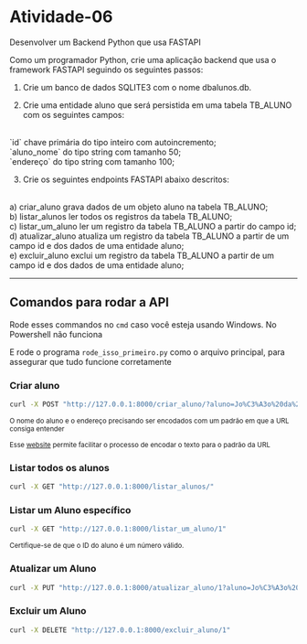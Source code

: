 # Atividade-06
Desenvolver um Backend Python que usa FASTAPI 

Como um programador Python, crie uma aplicação backend que usa o framework FASTAPI seguindo os seguintes passos:

1) Crie um banco de dados SQLITE3 com o nome dbalunos.db.

2) Crie uma entidade aluno que será persistida em uma tabela TB_ALUNO com os seguintes campos:
<br>
`id` chave primária do tipo inteiro com autoincremento;
<br>
`aluno_nome` do tipo string com tamanho 50;
<br>
`endereço` do tipo string com tamanho 100;

3) Crie os seguintes endpoints FASTAPI abaixo descritos:
<br> 
a) criar_aluno grava dados de um objeto aluno na tabela TB_ALUNO;
<br>
b) listar_alunos ler todos os registros da tabela TB_ALUNO;
<br>
c) listar_um_aluno ler um registro da tabela TB_ALUNO a partir do campo id;
<br> 
d) atualizar_aluno atualiza um registro da tabela TB_ALUNO a partir de um campo id e dos dados de uma entidade aluno;
<br>
e) excluir_aluno exclui um registro da tabela TB_ALUNO a partir de um campo id e dos dados de uma entidade aluno;

---

## Comandos para rodar a API

Rode esses commandos no `cmd` caso você esteja usando Windows. No Powershell não funciona

E rode o programa `rode_isso_primeiro.py` como o arquivo principal, para assegurar que tudo funcione corretamente

### Criar aluno

```bash
curl -X POST "http://127.0.0.1:8000/criar_aluno/?aluno=Jo%C3%A3o%20da%20Silva&endereco=Rua%20das%20Flores%2C%20123" -H "accept: application/json" -d ""
```

<p><small>O nome do aluno e o endereço precisando ser encodados com um padrão em que a URL consiga entender</small></p>

<p><small>Esse <a href="https://emn178.github.io/online-tools/url_encode.html">website</a> permite facilitar o processo de encodar o texto para o padrão da URL</small></p>

### Listar todos os alunos

```bash
curl -X GET "http://127.0.0.1:8000/listar_alunos/"
```

### Listar um Aluno específico

```bash
curl -X GET "http://127.0.0.1:8000/listar_um_aluno/1"
```

<p><small>Certifique-se de que o ID do aluno é um número válido.</small></p>

### Atualizar um Aluno

```bash
curl -X PUT "http://127.0.0.1:8000/atualizar_aluno/1?aluno=Jo%C3%A3o%20da%20Silva&endereco=Rua%20das%20Flores%2C%20124" -H "accept: application/json"
```

### Excluir um Aluno

```bash
curl -X DELETE "http://127.0.0.1:8000/excluir_aluno/1"
```